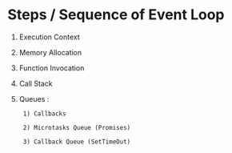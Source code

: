 # Steps / Sequence of Event Loop

1) Execution Context

2) Memory Allocation

3) Function Invocation

4) Call Stack

5) Queues :

        1) Callbacks

        2) Microtasks Queue (Promises)

        3) Callback Queue (SetTimeOut)